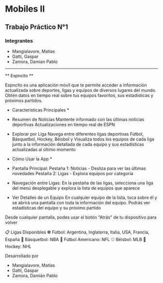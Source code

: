 # **Mobiles II**
 
## **Trabajo Práctico N°1** 

### **Integrantes**

- Mangialavore, Matias
- Gatti, Gaspar 
- Zamora, Damian Pablo

---

** Espncito **

Espncito es una aplicación móvil que te permite acceder a información actualizada sobre deportes, ligas y equipos de diversos lugares del mundo. Obtén datos en tiempo real sobre tus equipos favoritos, sus estadísticas y próximos partidos.

* Características Principales *

- Resumen de Noticias
Mantente informado con las últimas noticias deportivas
Actualizaciones en tiempo real de ESPN

- Explorar por Liga
Navega entre diferentes ligas deportivas Fútbol, Básquetbol, Hockey, Béisbol y Visualiza todos los equipos de cada liga junto a la información detallada de cada equipo y sus estadísticas actualizadas al último momento

* Cómo Usar la App *

- Pantalla Principal:
Pestaña 1: Noticias - Desliza para ver las últimas novedades
Pestaña 2: Ligas - Explora equipos por categoría

- Navegación entre Ligas:
En la pestaña de las ligas, selecciona una liga del menú desplegable y explora la lista de equipos que aparece

- Ver Detalles de un Equipo
En cualquier equipo de la lista, toca sobre él y se abrirá una pantalla con toda la información del equipo. Podrás ver estadísticas del equipo y su próximo partido

Desde cualquier pantalla, podes usar el botón "Atrás" de tu dispositivo para volver

📋 Ligas Disponibles
⚽ Fútbol: Argentina, Inglaterra, Italia, USA, Francia, España
🏀 Básquetbol: NBA
🏈 Fútbol Americano: NFL
⚾ Béisbol: MLB
🏒 Hockey: NHL

Desarrollado por
- Mangialavore, Matías
- Gatti, Gaspar
- Zamora, Damián Pablo
